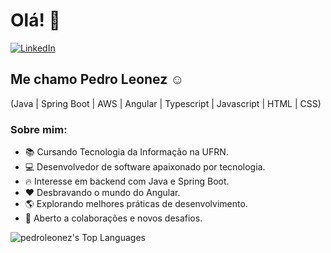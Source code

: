 # Olá! 👋
<a href="https://www.linkedin.com/in/pedro-leonez/" target="_blank">
    <img src="https://img.shields.io/badge/LinkedIn-purple?style=for-the-badge&logo=linkedin" alt="LinkedIn">
</a>

## Me chamo Pedro Leonez ☺️
(Java | Spring Boot | AWS | Angular | Typescript | Javascript | HTML | CSS)

### Sobre mim:
- 📚 Cursando Tecnologia da Informação na UFRN.
- 💻 Desenvolvedor de software apaixonado por tecnologia.
- 🔥 Interesse em backend com Java e Spring Boot.
- ❤️ Desbravando o mundo do Angular.
- 🌎 Explorando melhores práticas de desenvolvimento.
- 🤝 Aberto a colaborações e novos desafios.

![pedroleonez's Top Languages](https://github-readme-stats.vercel.app/api/top-langs/?username=pedroleonez&theme=dracula&show_icons=true&hide_border=true&layout=compact)
